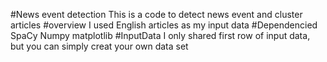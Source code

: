 #News event detection
This is a code to detect news event and cluster articles
#overview
I used English articles as my input data
#Dependencied
SpaCy
Numpy
matplotlib
#InputData
I only shared first row of input data, but you can simply creat your own data set
